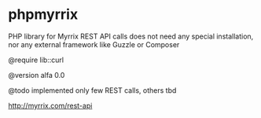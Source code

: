 phpmyrrix
=========

PHP library for Myrrix REST API calls
does not need any special installation, nor any external framework like Guzzle or Composer

@require lib::curl

@version alfa 0.0 

@todo  implemented only few REST calls, others tbd

http://myrrix.com/rest-api
